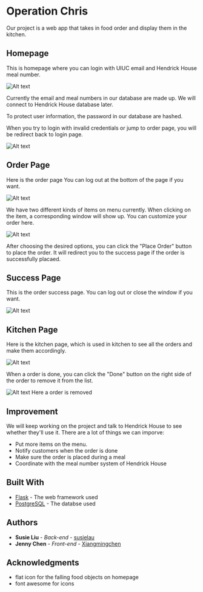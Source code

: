 # Operation Chris

Our project is a web app that takes in food order and display them in the kitchen.

## Homepage

This is homepage where you can login with UIUC email and Hendrick House meal number.

![Alt text](https://raw.githubusercontent.com/susielau/Operation-Chris/master/sreenshots/Homepage.png)

Currently the email and meal numbers in our database are made up. We will connect to Hendrick House database later.

To protect user information, the password in our database are hashed.

When you try to login with invalid credentials or jump to order page, you will be redirect back to login page.

![Alt text](https://raw.githubusercontent.com/susielau/Operation-Chris/master/sreenshots/Invalid_Credentials.png)

## Order Page

Here is the order page
You can log out at the bottom of the page if you want.

![Alt text](https://raw.githubusercontent.com/susielau/Operation-Chris/master/sreenshots/Order_Page.png)

We have two different kinds of items on menu currently. When clicking on the item, a corresponding window will show up.
You can customize your order here.

![Alt text](https://raw.githubusercontent.com/susielau/Operation-Chris/master/sreenshots/Chicken_Customize.png)

After choosing the desired options, you can click the "Place Order" button to place the order.
It will redirect you to the success page if the order is successfully placaed.

## Success Page

This is the order success page. You can log out or close the window if you want.

![Alt text](https://raw.githubusercontent.com/susielau/Operation-Chris/master/sreenshots/Success.png)

## Kitchen Page

Here is the kitchen page, which is used in kitchen to see all the orders and make them accordingly.

![Alt text](https://raw.githubusercontent.com/susielau/Operation-Chris/master/sreenshots/Kitchen1.png)

When a order is done, you can click the "Done" button on the right side of the order to remove it from the list.

![Alt text](https://raw.githubusercontent.com/susielau/Operation-Chris/master/sreenshots/Kitchen2.png)
Here a order is removed

## Improvement

We will keep working on the project and talk to Hendrick House to see whether they'll use it.
There are a lot of things we can imporve:
 * Put more items on the menu.
 * Notify customers when the order is done
 * Make sure the order is placed during a meal
 * Coordinate with the meal number system of Hendrick House


## Built With

* [Flask](http://flask.pocoo.org) - The web framework used
* [PostgreSQL](https://www.postgresql.org) - The databse used


## Authors

* **Susie Liu** - *Back-end* - [susielau](https://github.com/susielau)
* **Jenny Chen** - *Front-end* - [Xiangmingchen](https://github.com/Xiangmingchen)

## Acknowledgments

* flat icon for the falling food objects on homepage
* font awesome for icons

